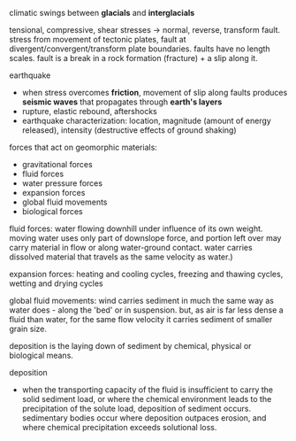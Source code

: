 climatic swings between **glacials** and **interglacials**

tensional, compressive, shear stresses -> normal, reverse, transform fault. stress from movement of tectonic plates, fault at divergent/convergent/transform plate boundaries. faults have no length scales. fault is a break in a rock formation (fracture) + a slip along it.

earthquake
- when stress overcomes **friction**, movement of slip along faults produces **seismic waves** that propagates through **earth's layers**
- rupture, elastic rebound, aftershocks
- earthquake characterization: location, magnitude (amount of energy released), intensity (destructive effects of ground shaking)

forces that act on geomorphic materials:
- gravitational forces
- fluid forces
- water pressure forces
- expansion forces
- global fluid movements
- biological forces

fluid forces: water flowing downhill under influence of its own weight. moving water uses only part of downslope force, and portion left over may carry material in flow or along water-ground contact. water carries dissolved material that travels as the same velocity as water.)

expansion forces: heating and cooling cycles, freezing and thawing cycles, wetting and drying cycles

global fluid movements: wind carries sediment in much the same way as water does - along the 'bed' or in suspension. but, as air is far less dense a fluid than water, for the same flow velocity it carries sediment of smaller grain size.

deposition is the laying down of sediment by chemical, physical or biological means.

deposition
- when the transporting capacity of the fluid is insufficient to carry the solid sediment load, or where the chemical environment leads to the precipitation of the solute load, deposition of sediment occurs. sedimentary bodies occur where deposition outpaces erosion, and where chemical precipitation exceeds solutional loss.